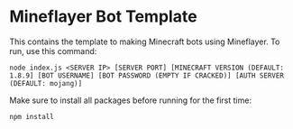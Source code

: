 # Mineflayer Bot Template
This contains the template to making Minecraft bots using Mineflayer.
To run, use this command:
```
node index.js <SERVER IP> [SERVER PORT] [MINECRAFT VERSION (DEFAULT: 1.8.9] [BOT USERNAME] [BOT PASSWORD (EMPTY IF CRACKED)] [AUTH SERVER (DEFAULT: mojang)]
```
Make sure to install all packages before running for the first time:
```
npm install
```
